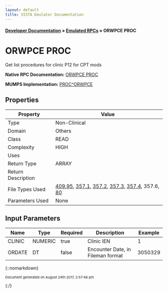 ```yaml
---
layout: default
title: VISTA Emulator Documentation
---
```


#### [Developer Documentation](../index) &#187; [Emulated RPCs](TableOfContents) &#187; ORWPCE PROC<br/>
# ORWPCE PROC

Get list procedures for clinic P12 for CPT mods

**Native RPC Documentation:** [ORWPCE PROC](../VISTARPC/ORWPCE_PROC)

**MUMPS Implementation:** [PROC^ORWPCE](http://code.osehra.org/dox/Routine_ORWPCE_source.html)

## Properties

Property | Value
--- | ---
Type | Non-Clinical
Domain | Others
Class | READ
Complexity | HIGH
Uses | 
Return Type | ARRAY
Return Description | 
File Types Used | [409.95](../VDM/Print_Manager_Clinic_Setup-409_95), [357.1](../VDM/Encounter_Form_Block-357_1), [357.2](../VDM/Selection_List-357_2), [357.3](../VDM/Selection-357_3), [357.4](../VDM/Selection_Group-357_4), 357.6, [80](../VDM/Icd_Diagnosis-80)
Parameters Used | None


## Input Parameters

Name | Type | Required | Description | Example
--- | --- | --- | --- | ---
CLINIC | NUMERIC | true | Clinic IEN | 1
ORDATE | DT | false | Encounter Date, in Fileman format | 3050329

{::nomarkdown} <br/><p style="font-size: 11px">Document generated on August 24th 2017, 2:57:46 pm</p>{:/}